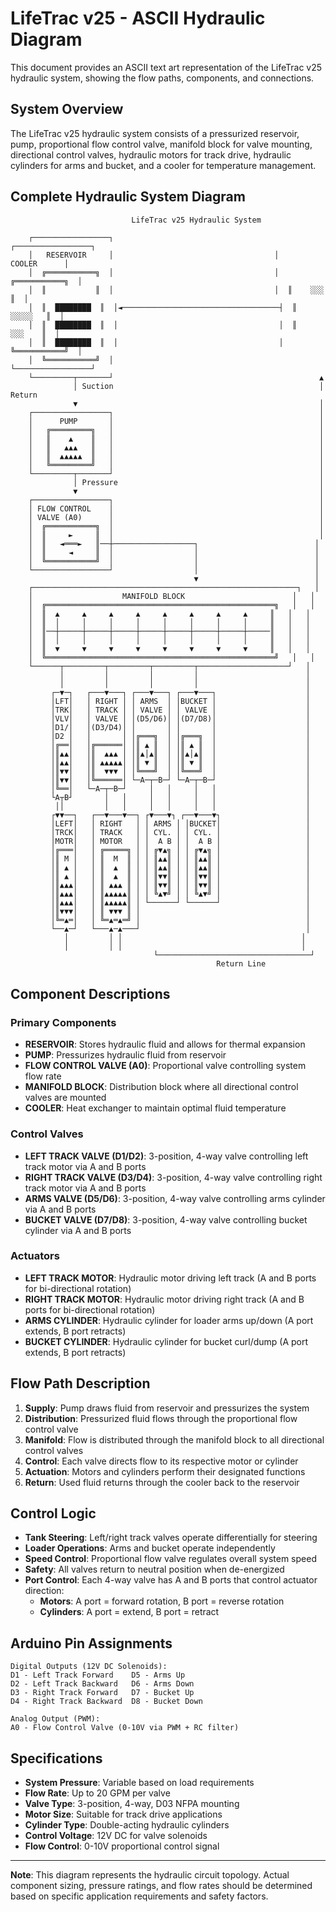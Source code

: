 # LifeTrac v25 - ASCII Hydraulic Diagram

This document provides an ASCII text art representation of the LifeTrac v25 hydraulic system, showing the flow paths, components, and connections.

## System Overview

The LifeTrac v25 hydraulic system consists of a pressurized reservoir, pump, proportional flow control valve, manifold block for valve mounting, directional control valves, hydraulic motors for track drive, hydraulic cylinders for arms and bucket, and a cooler for temperature management.

## Complete Hydraulic System Diagram

```
                           LifeTrac v25 Hydraulic System
                                                                    
    ┌─────────────────┐                                    ┌─────────────────┐
    │   RESERVOIR     │                                    │     COOLER      │
    │  ╔═══════════╗  │                                    │  ╔═══════════╗  │
    │  ║           ║  │                                    │  ║    ░░░    ║  │
    │  ║  ████████  ║  │◄───────────────────────────────────┤  ║   ░░░░░   ║  │
    │  ║  ████████  ║  │                                    │  ║    ░░░    ║  │
    │  ║  ████████  ║  │                                    │  ╚═══════════╝  │
    │  ╚═══════════╝  │                                    └─────────────────┘
    └─────────┬───────┘                                              ▲
              │ Suction                                              │ Return
              ▼                                                      │
    ┌─────────────────┐                                              │
    │      PUMP       │                                              │
    │   ╔═════════╗   │                                              │
    │   ║    ▲    ║   │                                              │
    │   ║   ▲▲▲   ║   │                                              │
    │   ║  ▲▲▲▲▲  ║   │                                              │
    │   ╚═════════╝   │                                              │
    └─────────┬───────┘                                              │
              │ Pressure                                             │
              ▼                                                      │
    ┌─────────────────┐                                              │
    │ FLOW CONTROL    │                                              │
    │ VALVE (A0)      │                                              │
    │  ╔═══════════╗  │                                              │
    │  ║     ►     ║  │                                              │
    │  ║   ◄═══►   ║──┼──────────────────┐                          │
    │  ║     ◄     ║  │                  │                          │
    │  ╚═══════════╝  │                  │                          │
    └─────────────────┘                  │                          │  
                                         ▼                          │
    ┌───────────────────────────────────────────────────────────┐   │
    │                    MANIFOLD BLOCK                        │   │
    │  ╔═══════════════════════════════════════════════════╗   │   │
    │  ║  ▲     ▲     ▲     ▲     ▲     ▲     ▲     ▲     ║   │   │
    │  ║  │     │     │     │     │     │     │     │     ║   │   │
    │  ║──┼─────┼─────┼─────┼─────┼─────┼─────┼─────┼─────║   │   │
    │  ║  │     │     │     │     │     │     │     │     ║   │   │
    │  ║  ▼     ▼     ▼     ▼     ▼     ▼     ▼     ▼     ║   │   │
    │  ╚═══════════════════════════════════════════════════╝   │   │
    └──────┬─────────┬─────────┬─────────┬────────────────────┘   │
           │         │         │         │                        │
           │         │         │         │                        │
         ┌─▼─┐   ┌───▼───┐ ┌───▼───┐ ┌───▼───┐                    │
         │LFT│   │ RIGHT │ │ ARMS  │ │BUCKET │                    │
         │TRK│   │ TRACK │ │ VALVE │ │ VALVE │                    │
         │VLV│   │ VALVE │ │(D5/D6)│ │(D7/D8)│                    │
         │D1/│   │(D3/D4)│ │       │ │       │                    │
         │D2 │   │       │ │╔═══╗  │ │╔═══╗  │                    │
         │╔══│   │╔══════│ │║ ▲ ║  │ │║ ▲ ║  │                    │
         │║▲▲│   │║  ▲▲▲ │ │║▲│▲║  │ │║▲│▲║  │                    │
         │║▲▲│   │║ ▲▲▲▲▲│ │║ ▼ ║  │ │║ ▼ ║  │                    │
         │║▼▼│   │║  ▼▼▼ │ │╚═══╝  │ │╚═══╝  │                    │
         │║▼▼│   │╚══════│ └─A─┬─B─┘ └─A─┬─B─┘                    │
         │╚══│   └─A─┬─B─┘     │   │     │   │                    │
         └A┬B┘       │   │     │   │     │   │                    │
          ││         │   │     │   │     │   │                    │
         ┌▼▼──┐   ┌──▼───▼──┐ ┌▼───▼┐ ┌──▼───▼┐                   │
         │LEFT│   │ RIGHT   │ │ ARMS │ │BUCKET│                   │
         │TRCK│   │ TRACK   │ │ CYL. │ │ CYL. │                   │
         │MOTR│   │ MOTOR   │ │  A B │ │  A B │                   │
         │╔═══│   │ ╔═════╗ │ │ ╔▼▲╗ │ │ ╔▼▲╗ │                   │
         │║ M │   │ ║  M  ║ │ │ ║▲▲║ │ │ ║▲▲║ │                   │
         │║ ▲ │   │ ║  ▲  ║ │ │ ║▲▲║ │ │ ║▲▲║ │                   │
         │║ ▲ │   │ ║  ▲  ║ │ │ ║▼▼║ │ │ ║▼▼║ │                   │
         │║▲▲▲│   │ ║ ▲▲▲ ║ │ │ ║▼▼║ │ │ ║▼▼║ │                   │
         │║▲▲▲│   │ ║▲▲▲▲▲║ │ │ ╚▲▼╝ │ │ ╚▲▼╝ │                   │
         │║▲▲▲│   │ ║▲▲▲▲▲║ │ └──────┘ └──────┘                   │
         │║▼▼▼│   │ ║ ▼▼▼ ║ │                                     │
         │╚═▲═│   │ ╚═▲═▲═╝ │                                     │
         └──▲─┘   └───▲─▲───┘                                     │
            │         │ │                                        │
            │         │ │                                        │
                                └──────────────────────────────────┘
                                              Return Line
```

## Component Descriptions

### Primary Components

- **RESERVOIR**: Stores hydraulic fluid and allows for thermal expansion
- **PUMP**: Pressurizes hydraulic fluid from reservoir
- **FLOW CONTROL VALVE (A0)**: Proportional valve controlling system flow rate
- **MANIFOLD BLOCK**: Distribution block where all directional control valves are mounted
- **COOLER**: Heat exchanger to maintain optimal fluid temperature

### Control Valves

- **LEFT TRACK VALVE (D1/D2)**: 3-position, 4-way valve controlling left track motor via A and B ports
- **RIGHT TRACK VALVE (D3/D4)**: 3-position, 4-way valve controlling right track motor via A and B ports
- **ARMS VALVE (D5/D6)**: 3-position, 4-way valve controlling arms cylinder via A and B ports
- **BUCKET VALVE (D7/D8)**: 3-position, 4-way valve controlling bucket cylinder via A and B ports

### Actuators

- **LEFT TRACK MOTOR**: Hydraulic motor driving left track (A and B ports for bi-directional rotation)
- **RIGHT TRACK MOTOR**: Hydraulic motor driving right track (A and B ports for bi-directional rotation)
- **ARMS CYLINDER**: Hydraulic cylinder for loader arms up/down (A port extends, B port retracts)
- **BUCKET CYLINDER**: Hydraulic cylinder for bucket curl/dump (A port extends, B port retracts)

## Flow Path Description

1. **Supply**: Pump draws fluid from reservoir and pressurizes the system
2. **Distribution**: Pressurized fluid flows through the proportional flow control valve
3. **Manifold**: Flow is distributed through the manifold block to all directional control valves
4. **Control**: Each valve directs flow to its respective motor or cylinder
5. **Actuation**: Motors and cylinders perform their designated functions
6. **Return**: Used fluid returns through the cooler back to the reservoir

## Control Logic

- **Tank Steering**: Left/right track valves operate differentially for steering
- **Loader Operations**: Arms and bucket operate independently 
- **Speed Control**: Proportional flow valve regulates overall system speed
- **Safety**: All valves return to neutral position when de-energized
- **Port Control**: Each 4-way valve has A and B ports that control actuator direction:
  - **Motors**: A port = forward rotation, B port = reverse rotation
  - **Cylinders**: A port = extend, B port = retract

## Arduino Pin Assignments

```
Digital Outputs (12V DC Solenoids):
D1 - Left Track Forward    D5 - Arms Up
D2 - Left Track Backward   D6 - Arms Down  
D3 - Right Track Forward   D7 - Bucket Up
D4 - Right Track Backward  D8 - Bucket Down

Analog Output (PWM):
A0 - Flow Control Valve (0-10V via PWM + RC filter)
```

## Specifications

- **System Pressure**: Variable based on load requirements
- **Flow Rate**: Up to 20 GPM per valve  
- **Valve Type**: 3-position, 4-way, D03 NFPA mounting
- **Motor Size**: Suitable for track drive applications
- **Cylinder Type**: Double-acting hydraulic cylinders
- **Control Voltage**: 12V DC for valve solenoids
- **Flow Control**: 0-10V proportional control signal

---

**Note**: This diagram represents the hydraulic circuit topology. Actual component sizing, pressure ratings, and flow rates should be determined based on specific application requirements and safety factors.